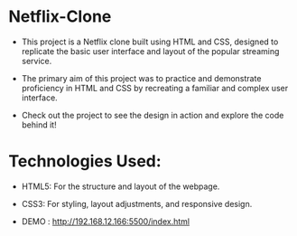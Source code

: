 # Netflix-Clone
- This project is a Netflix clone built using HTML and CSS, designed to replicate the basic user interface and layout of the popular streaming service.

- The primary aim of this project was to practice and demonstrate proficiency in HTML and CSS by recreating a familiar and complex user interface.

- Check out the project to see the design in action and explore the code behind it!

# Technologies Used:

- HTML5: For the structure and layout of the webpage.

- CSS3: For styling, layout adjustments, and responsive design.

- DEMO : http://192.168.12.166:5500/index.html




